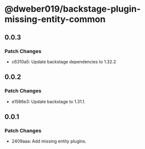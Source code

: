# @dweber019/backstage-plugin-missing-entity-common

## 0.0.3

### Patch Changes

- c6310a5: Update backstage dependencies to 1.32.2

## 0.0.2

### Patch Changes

- e1586e3: Update backstage to 1.31.1.

## 0.0.1

### Patch Changes

- 2409aaa: Add missing entity plugins.
